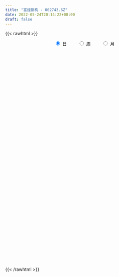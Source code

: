 ```yaml
---
title: "富煌钢构 - 002743.SZ"
date: 2022-05-24T20:14:22+08:00
draft: false
---
```

{{< rawhtml >}}
    <div style="text-align: center">
        <label style="padding: 1rem;"><input style="margin-right: .5rem" type="radio" name="period" value="D" checked onclick="period_change(this)">日</label>
        <label style="padding: 1rem;"><input style="margin-right: .5rem" type="radio" name="period" value="W" onclick="period_change(this)">周</label>
        <label style="padding: 1rem;"><input style="margin-right: .5rem" type="radio" name="period" value="M" onclick="period_change(this)">月</label>
    </div>
    <div id="chart" style="height: 700px;"></div> 
    <script type="text/javascript">
        const D_v = [24755.0,21000.35,34938.0,17813.62,17365.0,13298.37,17803.0,28144.0,30661.0,37314.0,37221.0,25695.11,24346.0,34168.11,267034.32,103789.97,40967.08,63784.0,48123.89,30892.03,32600.0,28500.64,35673.0,37411.11,29607.0,83323.76,41165.57,33364.48,34820.74,59141.43,38360.57,27402.0,27127.64,24876.0,31546.57,23634.9,20798.0,27653.93,20577.9,25280.0,24164.98,53271.87,48122.0,41009.74,30330.0,38414.0,25652.86,57559.86,196656.8,297003.8,439052.05,243885.86,236546.46,205306.62,130575.0,85700.98,152684.77,134822.01,103900.09,150701.86,120788.0,84196.23,76871.74,54611.67,48539.34,39568.05,46662.01,54767.0,41797.02,37780.0,37673.79,76362.0,121497.56,83916.0,149532.56,265546.14,236016.75,191278.69,300495.1,287180.58,456438.95,344271.3,164250.98,257474.0,351760.14,362835.17,285308.42,263168.33,185679.75,118307.89,108025.0,87077.0,85120.0,102120.08,142386.87,95068.99,58998.54,56816.0,92616.0,52225.7,84947.0,62808.0,75513.0,62121.81,252622.38,159974.72,146170.0,83037.92,132888.38,78109.0,97051.0,296932.49,191484.26,137813.24,153112.54,129511.35,57197.0,205807.2,93990.95,81529.2,77200.89,84789.04,70816.0,132982.35,145852.27,91019.0,90390.0,93026.0,69952.0,121216.17,114713.86,117334.99,103710.0,169349.0,155635.21,127414.0,122663.0,142544.0,126784.62,226270.72,169401.7,129420.0,141521.99,109068.0,249350.0,150883.0,145580.0,255924.0,185386.0,129377.52,244688.56,188950.5,154147.0,115216.5,95811.85,103488.85,123578.12,130536.07,137028.62,209516.0,191180.0,183630.0,180724.6,138668.0,102193.85,77888.0,77876.09,100464.36,82207.0,89591.11,97720.07,111086.0,77972.8,61769.0,106634.53,93633.0,108555.67,88915.0,144577.25,210489.19,173796.0,110067.69,113869.5,85648.88,77349.59,180334.04,131474.0,119467.56,105896.31,97024.81,93044.92,148983.04,137684.79,86203.79,182118.42,82411.0,132835.5,86337.0,60273.48,114008.0,110888.5,76971.15,130490.15,96577.79,133693.09,115475.0,112409.0,115294.0,118633.0,72883.0,75876.31,108210.0,175896.04,112207.8,100199.0,96993.0,70474.15,142845.15,120951.21,124685.75,217851.0,179247.66,156255.0,138661.0,101275.0,156209.0,72698.52,54556.52,61047.0,81460.0,182044.0,143516.97,89653.0,116087.0,130396.0,125080.0,87882.99,62749.91,93698.0,109028.89,139563.25,128796.0,79226.78,95170.64,67552.78,69709.7,63699.1,58639.64,47206.54,95508.0]
const D_histogram = [0.0,0.0056925356,-0.0005341848,-0.0037889317,-0.0087924174,-0.0101870841,-0.0117506631,-0.0189975195,-0.0243289937,-0.0129619311,-0.0049625788,-0.0064318142,-0.0074261491,0.0033185325,0.0379214098,0.0337514465,0.025006729,0.0106434686,0.0048596094,-0.0022044675,-0.0065366508,-0.0076509477,-0.0167812024,-0.0285298305,-0.0380733405,-0.0538673768,-0.0549253779,-0.0509954152,-0.0402381105,-0.0225147906,-0.0152025646,-0.0084465309,-0.0093237626,-0.0098637814,-0.0082462669,-0.0078696297,-0.0013228142,0.0074875798,0.0109198712,0.010776457,0.0134291752,0.0208237616,0.0275963867,0.0246523028,0.0182688266,0.0138516599,0.0089523922,0.0129218495,0.037528754,0.0845443432,0.1231644576,0.131242845,0.0958431228,0.0444020793,0.0250690211,0.0172443101,0.0399780481,0.04484448,0.049641894,0.0597750064,0.0598214646,0.0514924929,0.0356805139,0.0191167812,0.0048211209,-0.0111436015,-0.0260158108,-0.0482988059,-0.0522505381,-0.0603407599,-0.0628051556,-0.0531747628,-0.0325181761,-0.0168083245,0.0026739022,0.0368949052,0.0472052197,0.05783512,0.0788252785,0.1082199316,0.151305614,0.1703747876,0.1698120394,0.1514814339,0.1826185476,0.1782567452,0.1042422085,0.0227600711,-0.0036616928,-0.0356607444,-0.0751404005,-0.1132388457,-0.1360909409,-0.1676622717,-0.2026614929,-0.212623737,-0.219926325,-0.2087234059,-0.1834804396,-0.1682114785,-0.1698218931,-0.1655860783,-0.1434907185,-0.1378359914,-0.1405536787,-0.1378453909,-0.1245440594,-0.1094838664,-0.0976902574,-0.0781288383,-0.0685859628,-0.038224853,-0.0282285664,-0.0084818809,0.0182748738,0.0288358195,0.0388370271,0.0695726103,0.0847308994,0.0891379009,0.0914774312,0.0966572094,0.0967435997,0.1029851758,0.1106082554,0.1024911057,0.1070363839,0.0941471092,0.0841930007,0.0655595126,0.0474187454,0.0259624618,0.00668456,-0.0172525732,-0.0364341099,-0.0349537697,-0.023073607,-0.0135415217,-0.0033972831,-0.0055187494,0.0001119065,0.0000951928,0.0022830663,-0.0006489296,0.0099578112,0.0131554119,0.019807796,0.0371661694,0.0474766529,0.0469773643,0.0657870649,0.0681216926,0.0547470026,0.0308260072,0.0136038674,0.0091103672,0.0102570175,0.0193225543,0.0270886355,0.050802161,0.0563489263,0.0743406293,0.0734929205,0.0690102627,0.0604124593,0.0444429682,0.0265034286,0.0018273479,-0.0111036075,-0.0268187793,-0.0261633341,-0.0388343669,-0.0495327805,-0.0589592476,-0.0752562484,-0.0622867182,-0.0621438922,-0.0482084388,-0.0179523802,0.0280079051,0.0468766072,0.0553269796,0.0420001983,0.0251994535,0.0166172333,0.0327435445,0.0206788526,0.0234387379,0.0142324525,-0.0020238268,-0.0192894055,-0.051554778,-0.0601421677,-0.0635122412,-0.0371255379,-0.0246571365,-0.0138517532,-0.0205779983,-0.0321496365,-0.051821983,-0.0639351474,-0.0615951767,-0.0482640083,-0.063094147,-0.0812523133,-0.0888721718,-0.096304763,-0.0774837863,-0.0608865532,-0.0476907545,-0.0404008408,-0.0256155096,-0.0106779442,-0.0046999725,-0.0167657195,-0.0107522522,-0.004546816,-0.0106613495,0.0000977442,0.0023615458,0.0215127905,0.0304123098,0.0406466991,0.0236470181,0.0127509867,-0.0167516285,-0.0371864345,-0.043123612,-0.051689789,-0.0715477334,-0.0979172575,-0.1325061961,-0.1497100343,-0.1388197393,-0.1361021405,-0.1096213373,-0.0821480689,-0.0629638244,-0.0294154894,0.0076153039,0.0257249634,0.0501125513,0.0630024826,0.0768010717,0.0819745035,0.0806456409,0.0815088858,0.0816005436,0.0803796197,0.0558806142]
const D_fast = [0.0,0.0071156695,0.000755403,-0.0034465769,-0.010648167,-0.0145896047,-0.0190908495,-0.0310870858,-0.0425008084,-0.0343742286,-0.027615521,-0.03069271,-0.0335435821,-0.0219692673,0.0221139624,0.0263818607,0.0238888254,0.0121864322,0.0076174754,0.0000022815,-0.0059640644,-0.0089910983,-0.0223166536,-0.0411977393,-0.0602595844,-0.0895204649,-0.1043098105,-0.1131287016,-0.1124309245,-0.1003363023,-0.0968247174,-0.0921803164,-0.0953884887,-0.0983944529,-0.0988385052,-0.1004292754,-0.0942131634,-0.0835308744,-0.0773686153,-0.0748179152,-0.0688079032,-0.0562073765,-0.0425356546,-0.0393166628,-0.0411329323,-0.0420871842,-0.0447483537,-0.0375484341,-0.0035593411,0.0645923339,0.1340035627,0.1748926614,0.1634537198,0.1231131961,0.1100473933,0.1065337598,0.1392620098,0.1553395617,0.1725474492,0.1976243133,0.2126261376,0.2171702891,0.2102784386,0.1984939012,0.1854035211,0.1666528984,0.1452767364,0.1109190398,0.0939046731,0.0707292613,0.0525635768,0.0489002788,0.0614273215,0.0729350919,0.0930857943,0.1365305235,0.158642143,0.1837308233,0.2244273013,0.2808769374,0.3617890233,0.4234518938,0.4653421554,0.4848819084,0.561673659,0.6018760429,0.5539220583,0.4781299387,0.4507927517,0.4098785139,0.3516137577,0.285205601,0.2283307706,0.1548438719,0.0691792774,0.0060610992,-0.0562230701,-0.0972010025,-0.1178281461,-0.1446120547,-0.1886779425,-0.2258386473,-0.2396159671,-0.2684202379,-0.3062763449,-0.3380294047,-0.3558640881,-0.3681748618,-0.3808038171,-0.3807746075,-0.3883782228,-0.3675733262,-0.3646341812,-0.3470079659,-0.3156824928,-0.2979125922,-0.2782021278,-0.2300733921,-0.1937323782,-0.1670409014,-0.1418320133,-0.1124879328,-0.0882156425,-0.0562277725,-0.020952629,-0.0034470023,0.0278573719,0.0385048746,0.0495990162,0.0473554062,0.0410693254,0.0261036572,0.0084968955,-0.0197533811,-0.0480434453,-0.0553015474,-0.0491897865,-0.0430430817,-0.0337481638,-0.0372493175,-0.031590685,-0.0315836004,-0.0288249604,-0.0319191887,-0.0188229951,-0.0123365415,-0.0007322084,0.0259177074,0.0480973541,0.0593424067,0.0945988734,0.1139639243,0.1142759849,0.0980614913,0.0842403183,0.08202441,0.0857353147,0.09963149,0.1141697301,0.1505837959,0.1702177928,0.2067946531,0.2243201744,0.2370900822,0.2435953937,0.2387366447,0.2274229622,0.2032037185,0.1874968612,0.1650769946,0.1591916062,0.1368119817,0.1137303729,0.089564094,0.0544530311,0.0518508818,0.0364577347,0.0383410784,0.064109042,0.1170713035,0.1476591574,0.1699412747,0.167114543,0.1566136616,0.1521857498,0.1764979471,0.1696029683,0.1782225381,0.1725743658,0.1558121298,0.1337241998,0.0885701327,0.0649472011,0.0456990673,0.0628043861,0.0691085034,0.0764509484,0.0645802037,0.0449711564,0.0123433141,-0.0157536372,-0.0288124606,-0.0275472943,-0.0581509697,-0.0966222144,-0.1264601158,-0.1579688977,-0.1585188676,-0.1571432729,-0.1558701628,-0.1586804593,-0.1502990054,-0.1380309261,-0.1332279475,-0.1494851244,-0.1461597202,-0.1410909879,-0.1498708588,-0.139087329,-0.136233141,-0.1117036986,-0.0952011019,-0.0748050378,-0.0858929644,-0.0936012491,-0.1272917713,-0.1570231859,-0.1737412665,-0.1952298907,-0.2329747684,-0.2838236069,-0.3515390945,-0.4061704413,-0.4299850812,-0.4612930175,-0.4622175486,-0.4552812974,-0.451838009,-0.4256435464,-0.386708927,-0.3621680267,-0.325252301,-0.296611749,-0.263612892,-0.2379458343,-0.2191132868,-0.1978728203,-0.1773810267,-0.1585070456,-0.1690358976]
const D_slow = [0.0,0.0014231339,0.0012895877,0.0003423548,-0.0018557496,-0.0044025206,-0.0073401864,-0.0120895663,-0.0181718147,-0.0214122975,-0.0226529422,-0.0242608957,-0.026117433,-0.0252877999,-0.0158074474,-0.0073695858,-0.0011179035,0.0015429636,0.002757866,0.0022067491,0.0005725864,-0.0013401506,-0.0055354512,-0.0126679088,-0.0221862439,-0.0356530881,-0.0493844326,-0.0621332864,-0.072192814,-0.0778215117,-0.0816221528,-0.0837337855,-0.0860647262,-0.0885306715,-0.0905922382,-0.0925596457,-0.0928903492,-0.0910184543,-0.0882884865,-0.0855943722,-0.0822370784,-0.077031138,-0.0701320413,-0.0639689656,-0.059401759,-0.055938844,-0.0537007459,-0.0504702836,-0.0410880951,-0.0199520093,0.0108391051,0.0436498164,0.0676105971,0.0787111169,0.0849783722,0.0892894497,0.0992839617,0.1104950817,0.1229055552,0.1378493068,0.152804673,0.1656777962,0.1745979247,0.17937712,0.1805824002,0.1777964998,0.1712925472,0.1592178457,0.1461552112,0.1310700212,0.1153687323,0.1020750416,0.0939454976,0.0897434165,0.090411892,0.0996356183,0.1114369232,0.1258957033,0.1456020229,0.1726570058,0.2104834093,0.2530771062,0.295530116,0.3334004745,0.3790551114,0.4236192977,0.4496798498,0.4553698676,0.4544544444,0.4455392583,0.4267541582,0.3984444468,0.3644217115,0.3225061436,0.2718407704,0.2186848361,0.1637032549,0.1115224034,0.0656522935,0.0235994239,-0.0188560494,-0.060252569,-0.0961252486,-0.1305842465,-0.1657226662,-0.2001840139,-0.2313200287,-0.2586909953,-0.2831135597,-0.3026457693,-0.31979226,-0.3293484732,-0.3364056148,-0.338526085,-0.3339573666,-0.3267484117,-0.3170391549,-0.2996460023,-0.2784632775,-0.2561788023,-0.2333094445,-0.2091451422,-0.1849592422,-0.1592129483,-0.1315608844,-0.105938108,-0.079179012,-0.0556422347,-0.0345939845,-0.0182041064,-0.00634942,0.0001411954,0.0018123354,-0.0025008079,-0.0116093353,-0.0203477778,-0.0261161795,-0.0295015599,-0.0303508807,-0.0317305681,-0.0317025915,-0.0316787932,-0.0311080267,-0.0312702591,-0.0287808063,-0.0254919533,-0.0205400043,-0.011248462,0.0006207012,0.0123650423,0.0288118085,0.0458422317,0.0595289823,0.0672354841,0.070636451,0.0729140428,0.0754782972,0.0803089357,0.0870810946,0.0997816349,0.1138688664,0.1324540238,0.1508272539,0.1680798196,0.1831829344,0.1942936765,0.2009195336,0.2013763706,0.1986004687,0.1918957739,0.1853549403,0.1756463486,0.1632631535,0.1485233416,0.1297092795,0.1141375999,0.0986016269,0.0865495172,0.0820614222,0.0890633984,0.1007825502,0.1146142951,0.1251143447,0.1314142081,0.1355685164,0.1437544025,0.1489241157,0.1547838002,0.1583419133,0.1578359566,0.1530136052,0.1401249107,0.1250893688,0.1092113085,0.099929924,0.0937656399,0.0903027016,0.085158202,0.0771207929,0.0641652971,0.0481815103,0.0327827161,0.020716714,0.0049431773,-0.0153699011,-0.037587944,-0.0616641348,-0.0810350813,-0.0962567196,-0.1081794083,-0.1182796185,-0.1246834959,-0.1273529819,-0.128527975,-0.1327194049,-0.135407468,-0.136544172,-0.1392095093,-0.1391850733,-0.1385946868,-0.1332164892,-0.1256134117,-0.1154517369,-0.1095399824,-0.1063522358,-0.1105401429,-0.1198367515,-0.1306176545,-0.1435401017,-0.1614270351,-0.1859063494,-0.2190328984,-0.256460407,-0.2911653418,-0.325190877,-0.3525962113,-0.3731332285,-0.3888741846,-0.396228057,-0.394324231,-0.3878929901,-0.3753648523,-0.3596142316,-0.3404139637,-0.3199203378,-0.2997589276,-0.2793817062,-0.2589815703,-0.2388866653,-0.2249165118]
const D_data = [['2021-05-13', 6.4274, 6.4076, 6.3977, 6.4671],['2021-05-14', 6.4671, 6.4968, 6.4076, 6.5067],['2021-05-17', 6.4968, 6.3482, 6.3482, 6.4968],['2021-05-18', 6.3482, 6.3581, 6.2888, 6.3878],['2021-05-19', 6.3086, 6.3086, 6.2888, 6.3482],['2021-05-20', 6.3482, 6.3284, 6.2888, 6.3581],['2021-05-21', 6.3284, 6.3086, 6.2987, 6.3383],['2021-05-24', 6.3185, 6.1997, 6.1898, 6.3185],['2021-05-25', 6.1997, 6.17, 6.1402, 6.2195],['2021-05-26', 6.17, 6.3779, 6.17, 6.3779],['2021-05-27', 6.3581, 6.3779, 6.3284, 6.477],['2021-05-28', 6.3581, 6.269, 6.2492, 6.368],['2021-05-31', 6.2789, 6.2591, 6.1997, 6.2789],['2021-06-01', 6.3284, 6.4274, 6.2591, 6.4274],['2021-06-02', 6.4274, 6.8632, 6.4076, 7.0712],['2021-06-03', 6.6552, 6.4869, 6.4869, 6.7345],['2021-06-04', 6.477, 6.4175, 6.4175, 6.5463],['2021-06-07', 6.4175, 6.2987, 6.2789, 6.4968],['2021-06-08', 6.3086, 6.3581, 6.2096, 6.368],['2021-06-09', 6.368, 6.3086, 6.2888, 6.368],['2021-06-10', 6.3482, 6.3086, 6.269, 6.3977],['2021-06-11', 6.3086, 6.3284, 6.269, 6.3482],['2021-06-15', 6.3185, 6.1898, 6.17, 6.3284],['2021-06-16', 6.1898, 6.0808, 6.061, 6.1997],['2021-06-17', 6.0907, 6.0214, 5.9917, 6.1303],['2021-06-18', 6.0313, 5.8332, 5.6847, 6.0313],['2021-06-21', 5.8332, 5.9224, 5.7738, 5.9521],['2021-06-22', 5.9224, 5.9422, 5.8728, 6.0016],['2021-06-23', 5.9323, 6.0214, 5.8927, 6.0313],['2021-06-24', 6.0412, 6.1501, 6.0115, 6.2591],['2021-06-25', 6.1402, 6.061, 6.0313, 6.1997],['2021-06-28', 6.0214, 6.0709, 6.0115, 6.1898],['2021-06-29', 6.0709, 5.9719, 5.9521, 6.0709],['2021-06-30', 6.0016, 5.9521, 5.9224, 6.0115],['2021-07-01', 5.9719, 5.962, 5.9521, 6.061],['2021-07-02', 5.9719, 5.9323, 5.8927, 6.0016],['2021-07-05', 5.9422, 6.0115, 5.9224, 6.0115],['2021-07-06', 5.9917, 6.0709, 5.9719, 6.1006],['2021-07-07', 6.061, 6.0313, 6.0115, 6.1105],['2021-07-08', 6.0412, 5.9917, 5.9521, 6.0412],['2021-07-09', 5.9917, 6.0313, 5.9323, 6.0412],['2021-07-12', 6.0313, 6.1204, 6.0016, 6.17],['2021-07-13', 6.1303, 6.16, 6.0808, 6.1799],['2021-07-14', 6.16, 6.06, 6.05, 6.19],['2021-07-15', 6.05, 6.0, 5.93, 6.06],['2021-07-16', 6.0, 6.0, 5.98, 6.13],['2021-07-19', 6.0, 5.97, 5.92, 6.0],['2021-07-20', 5.99, 6.08, 5.83, 6.1],['2021-07-21', 6.2, 6.43, 6.13, 6.66],['2021-07-22', 6.51, 6.95, 6.4, 7.03],['2021-07-23', 7.13, 7.16, 6.97, 7.64],['2021-07-26', 7.2, 7.01, 6.87, 7.39],['2021-07-27', 6.9, 6.49, 6.44, 7.25],['2021-07-28', 6.49, 6.12, 6.07, 6.53],['2021-07-29', 6.24, 6.37, 6.2, 6.58],['2021-07-30', 6.3, 6.47, 6.29, 6.6],['2021-08-02', 6.46, 6.93, 6.37, 7.05],['2021-08-03', 7.14, 6.83, 6.79, 7.14],['2021-08-04', 6.85, 6.91, 6.72, 6.99],['2021-08-05', 6.83, 7.08, 6.83, 7.24],['2021-08-06', 7.05, 7.05, 6.97, 7.26],['2021-08-09', 7.04, 6.99, 6.9, 7.12],['2021-08-10', 6.97, 6.89, 6.84, 7.12],['2021-08-11', 6.87, 6.84, 6.8, 6.94],['2021-08-12', 6.8, 6.82, 6.74, 6.87],['2021-08-13', 6.81, 6.74, 6.7, 6.82],['2021-08-16', 6.76, 6.68, 6.6, 6.78],['2021-08-17', 6.7, 6.48, 6.44, 6.7],['2021-08-18', 6.46, 6.62, 6.43, 6.65],['2021-08-19', 6.65, 6.51, 6.45, 6.66],['2021-08-20', 6.51, 6.52, 6.42, 6.58],['2021-08-23', 6.52, 6.66, 6.5, 6.74],['2021-08-24', 6.66, 6.86, 6.59, 7.06],['2021-08-25', 6.85, 6.89, 6.76, 6.93],['2021-08-26', 6.86, 7.04, 6.84, 7.26],['2021-08-27', 6.94, 7.4, 6.91, 7.6],['2021-08-30', 7.53, 7.27, 7.19, 7.57],['2021-08-31', 7.25, 7.39, 7.2, 7.85],['2021-09-01', 7.42, 7.68, 7.41, 7.98],['2021-09-02', 7.61, 8.02, 7.45, 8.18],['2021-09-03', 7.99, 8.52, 7.86, 8.82],['2021-09-06', 8.62, 8.55, 8.05, 8.96],['2021-09-07', 8.36, 8.53, 8.35, 8.64],['2021-09-08', 8.41, 8.43, 8.38, 8.96],['2021-09-09', 8.49, 9.27, 8.3, 9.27],['2021-09-10', 9.38, 9.1, 8.86, 9.38],['2021-09-13', 9.01, 8.19, 8.19, 9.08],['2021-09-14', 8.1, 7.79, 7.74, 8.31],['2021-09-15', 7.87, 8.26, 7.72, 8.3],['2021-09-16', 8.2, 8.08, 8.01, 8.33],['2021-09-17', 8.04, 7.81, 7.6, 8.08],['2021-09-22', 7.75, 7.6, 7.51, 7.75],['2021-09-23', 7.69, 7.58, 7.48, 7.77],['2021-09-24', 7.57, 7.25, 7.22, 7.58],['2021-09-27', 7.28, 6.92, 6.76, 7.47],['2021-09-28', 6.98, 6.98, 6.72, 7.12],['2021-09-29', 6.98, 6.82, 6.74, 6.98],['2021-09-30', 6.82, 6.91, 6.77, 6.97],['2021-10-08', 6.95, 7.04, 6.95, 7.36],['2021-10-11', 7.04, 6.89, 6.81, 7.07],['2021-10-12', 6.91, 6.58, 6.44, 6.91],['2021-10-13', 6.58, 6.52, 6.41, 6.62],['2021-10-14', 6.52, 6.68, 6.41, 6.74],['2021-10-15', 6.68, 6.42, 6.41, 6.68],['2021-10-18', 6.42, 6.19, 6.11, 6.43],['2021-10-19', 6.2, 6.12, 6.07, 6.27],['2021-10-20', 6.11, 6.16, 6.04, 6.31],['2021-10-21', 6.2, 6.13, 6.1, 6.25],['2021-10-22', 6.13, 6.04, 6.04, 6.25],['2021-10-25', 6.01, 6.11, 5.93, 6.12],['2021-10-26', 6.1, 5.96, 5.94, 6.13],['2021-10-27', 6.21, 6.24, 6.15, 6.49],['2021-10-28', 6.26, 6.02, 5.95, 6.38],['2021-10-29', 6.04, 6.16, 5.93, 6.22],['2021-11-01', 6.19, 6.33, 6.16, 6.46],['2021-11-02', 6.33, 6.2, 6.13, 6.39],['2021-11-03', 6.2, 6.23, 6.13, 6.24],['2021-11-04', 6.22, 6.6, 6.2, 6.71],['2021-11-05', 6.61, 6.55, 6.43, 6.66],['2021-11-08', 6.47, 6.5, 6.36, 6.52],['2021-11-09', 6.45, 6.53, 6.4, 6.54],['2021-11-10', 6.53, 6.63, 6.46, 6.65],['2021-11-11', 6.67, 6.63, 6.58, 6.69],['2021-11-12', 6.64, 6.78, 6.62, 6.84],['2021-11-15', 6.97, 6.9, 6.7, 7.06],['2021-11-16', 6.97, 6.77, 6.74, 6.97],['2021-11-17', 6.77, 6.99, 6.75, 7.03],['2021-11-18', 6.99, 6.82, 6.8, 7.01],['2021-11-19', 6.82, 6.86, 6.75, 6.9],['2021-11-22', 6.84, 6.73, 6.65, 6.86],['2021-11-23', 6.72, 6.68, 6.64, 6.77],['2021-11-24', 6.65, 6.56, 6.5, 6.67],['2021-11-25', 6.56, 6.49, 6.46, 6.59],['2021-11-26', 6.54, 6.31, 6.27, 6.54],['2021-11-29', 6.21, 6.23, 6.15, 6.32],['2021-11-30', 6.25, 6.41, 6.23, 6.42],['2021-12-01', 6.42, 6.55, 6.38, 6.59],['2021-12-02', 6.54, 6.56, 6.48, 6.66],['2021-12-03', 6.62, 6.61, 6.48, 6.64],['2021-12-06', 6.63, 6.47, 6.45, 6.79],['2021-12-07', 6.5, 6.57, 6.45, 6.7],['2021-12-08', 6.55, 6.51, 6.41, 6.58],['2021-12-09', 6.54, 6.54, 6.44, 6.55],['2021-12-10', 6.52, 6.47, 6.43, 6.55],['2021-12-13', 6.5, 6.66, 6.47, 6.77],['2021-12-14', 6.65, 6.61, 6.48, 6.65],['2021-12-15', 6.57, 6.69, 6.53, 6.75],['2021-12-16', 6.73, 6.91, 6.68, 7.02],['2021-12-17', 6.9, 6.93, 6.84, 7.05],['2021-12-20', 6.93, 6.86, 6.83, 6.97],['2021-12-21', 6.86, 7.2, 6.86, 7.28],['2021-12-22', 7.19, 7.11, 6.9, 7.25],['2021-12-23', 7.08, 6.94, 6.89, 7.11],['2021-12-24', 6.91, 6.75, 6.72, 6.97],['2021-12-27', 6.74, 6.75, 6.69, 6.8],['2021-12-28', 6.74, 6.87, 6.72, 6.89],['2021-12-29', 6.85, 6.95, 6.76, 7.01],['2021-12-30', 6.96, 7.1, 6.92, 7.13],['2021-12-31', 7.1, 7.16, 7.06, 7.3],['2022-01-04', 7.28, 7.49, 7.15, 7.53],['2022-01-05', 7.5, 7.4, 7.26, 7.56],['2022-01-06', 7.34, 7.69, 7.3, 7.73],['2022-01-07', 7.69, 7.58, 7.52, 7.88],['2022-01-10', 7.59, 7.6, 7.37, 7.7],['2022-01-11', 7.6, 7.59, 7.49, 7.73],['2022-01-12', 7.55, 7.5, 7.46, 7.62],['2022-01-13', 7.56, 7.44, 7.39, 7.57],['2022-01-14', 7.44, 7.28, 7.25, 7.48],['2022-01-17', 7.3, 7.35, 7.23, 7.36],['2022-01-18', 7.37, 7.25, 7.25, 7.43],['2022-01-19', 7.25, 7.42, 7.22, 7.46],['2022-01-20', 7.37, 7.22, 7.13, 7.48],['2022-01-21', 7.24, 7.17, 7.04, 7.25],['2022-01-24', 7.15, 7.11, 7.04, 7.18],['2022-01-25', 7.1, 6.92, 6.92, 7.14],['2022-01-26', 6.92, 7.24, 6.92, 7.24],['2022-01-27', 7.24, 7.08, 7.06, 7.38],['2022-01-28', 7.11, 7.26, 7.0, 7.34],['2022-02-07', 7.41, 7.57, 7.18, 7.62],['2022-02-08', 7.6, 7.99, 7.51, 8.0],['2022-02-09', 7.9, 7.87, 7.7, 8.13],['2022-02-10', 7.86, 7.87, 7.74, 7.95],['2022-02-11', 7.82, 7.64, 7.6, 7.87],['2022-02-14', 7.58, 7.56, 7.52, 7.65],['2022-02-15', 7.61, 7.63, 7.49, 7.7],['2022-02-16', 7.63, 8.0, 7.63, 8.01],['2022-02-17', 7.95, 7.7, 7.68, 7.99],['2022-02-18', 7.63, 7.9, 7.52, 7.93],['2022-02-21', 7.87, 7.77, 7.66, 7.89],['2022-02-22', 7.67, 7.64, 7.57, 7.8],['2022-02-23', 7.66, 7.55, 7.51, 7.68],['2022-02-24', 7.5, 7.22, 7.15, 7.65],['2022-02-25', 7.32, 7.38, 7.28, 7.59],['2022-02-28', 7.57, 7.38, 7.2, 7.57],['2022-03-01', 7.36, 7.79, 7.31, 7.84],['2022-03-02', 7.75, 7.71, 7.64, 7.75],['2022-03-03', 7.75, 7.75, 7.69, 7.99],['2022-03-04', 7.62, 7.54, 7.51, 7.73],['2022-03-07', 7.5, 7.42, 7.4, 7.56],['2022-03-08', 7.42, 7.21, 7.07, 7.49],['2022-03-09', 7.2, 7.18, 6.82, 7.26],['2022-03-10', 7.25, 7.29, 7.23, 7.43],['2022-03-11', 7.19, 7.43, 6.99, 7.52],['2022-03-14', 7.38, 7.03, 7.03, 7.41],['2022-03-15', 6.97, 6.84, 6.75, 7.05],['2022-03-16', 6.93, 6.83, 6.55, 6.97],['2022-03-17', 6.87, 6.71, 6.7, 6.94],['2022-03-18', 6.72, 6.99, 6.64, 6.99],['2022-03-21', 6.99, 6.99, 6.89, 7.17],['2022-03-22', 7.02, 6.97, 6.86, 7.05],['2022-03-23', 6.96, 6.9, 6.83, 7.0],['2022-03-24', 6.85, 7.01, 6.83, 7.09],['2022-03-25', 7.0, 7.06, 6.92, 7.37],['2022-03-28', 6.98, 6.98, 6.72, 7.17],['2022-03-29', 7.05, 6.71, 6.68, 7.05],['2022-03-30', 6.83, 6.89, 6.72, 6.93],['2022-03-31', 6.87, 6.9, 6.82, 6.98],['2022-04-01', 6.85, 6.72, 6.61, 6.88],['2022-04-06', 6.69, 6.92, 6.67, 6.96],['2022-04-07', 6.92, 6.83, 6.81, 7.05],['2022-04-08', 6.85, 7.09, 6.81, 7.15],['2022-04-11', 7.18, 7.04, 6.96, 7.3],['2022-04-12', 7.02, 7.12, 6.75, 7.17],['2022-04-13', 7.08, 6.77, 6.77, 7.14],['2022-04-14', 6.8, 6.77, 6.68, 6.93],['2022-04-15', 6.76, 6.41, 6.3, 6.76],['2022-04-18', 6.31, 6.35, 6.17, 6.41],['2022-04-19', 6.35, 6.41, 6.3, 6.47],['2022-04-20', 6.41, 6.28, 6.2, 6.45],['2022-04-21', 6.26, 5.99, 5.96, 6.3],['2022-04-22', 5.93, 5.69, 5.57, 5.95],['2022-04-25', 5.57, 5.3, 5.3, 5.66],['2022-04-26', 5.37, 5.23, 5.21, 5.45],['2022-04-27', 5.29, 5.41, 5.17, 5.41],['2022-04-28', 5.39, 5.19, 5.11, 5.45],['2022-04-29', 5.23, 5.42, 5.21, 5.44],['2022-05-05', 5.38, 5.45, 5.35, 5.53],['2022-05-06', 5.3, 5.36, 5.26, 5.4],['2022-05-09', 5.5, 5.59, 5.41, 5.64],['2022-05-10', 5.58, 5.76, 5.51, 5.78],['2022-05-11', 5.71, 5.63, 5.6, 5.86],['2022-05-12', 5.64, 5.8, 5.6, 5.88],['2022-05-13', 5.79, 5.75, 5.7, 5.86],['2022-05-16', 5.78, 5.84, 5.73, 5.87],['2022-05-17', 5.84, 5.8, 5.68, 5.84],['2022-05-18', 5.79, 5.75, 5.74, 5.86],['2022-05-19', 5.7, 5.8, 5.61, 5.81],['2022-05-20', 5.84, 5.82, 5.78, 5.87],['2022-05-23', 5.78, 5.83, 5.77, 5.84],['2022-05-24', 5.8, 5.49, 5.47, 5.84]]
const W_v = [95311.52,93648.43,80631.55,75980.4,429769.11,2047044.46,1864249.1699999999,1962546.1799999999,1886460.7000000002,908154.63,767717.4,624912.76,539226.79,896194.24,760628.5800000001,561458.4299999999,436512.17,509409.85,422124.91,305116.64,274855.03,308759.74,263301.98,259943.29,435902.1800000001,251159.32,556636.22,526005.9400000001,305371.77,222444.4,116699.55,133647.55,241040.35,402580.83,271847.9,228603.78,471613.75,284038.14,198841.39,219613.54,198426.6,56625.03,163755.42,107934.88,210733.81,332304.75,113614.23,98752.48,139592.02,90088.0,122265.18,149390.43,74220.76,227844.46,110222.87,253985.52,145525.79,154421.48,168623.34,86650.15,81250.89,130320.73,87490.75,128230.47,103541.61,141625.66,139912.38,138204.37,238209.33,487131.65,191580.42,383420.72,285356.83,221575.87,173027.02,146549.09,213294.37,232904.04,123086.63,118189.65,151351.3,253061.56,414920.03,553509.5600000001,427106.99,552172.6899999999,500767.06,483671.29,315201.41,241101.55,213000.26,77304.66,168710.96,151426.57,89587.09,224169.43,102498.61,122493.93,115707.43,97706.84,110805.26,85876.0,78866.0,69024.22,75512.29,69563.06,98548.26,96399.42,128220.87,202261.49,105747.22,149258.0,265666.17,42309.92,96435.4,177730.54,253822.76,129150.89,130002.71,126806.34,105909.44,114455.03,74869.3,88337.66,133446.73,179672.26,167628.52,287159.52,318594.0599999999,133414.1,313793.13,325037.14,208779.5,616477.5800000001,1585468.2000000002,808249.03,671753.22,550662.5600000001,348477.9,301586.96,518334.41,303345.73,204698.79,120368.44,155474.32,137667.06,157412.53,186563.15,165115.74,106025.0,87034.69,228839.99,352997.46,316132.64,355514.41,249372.27,610918.72,566254.6799999999,645450.48,422121.4,321055.34,495549.78,180724.27,195612.91,77319.0,61350.89,250958.54,319684.0,221606.0,338645.12,331115.97,379409.26,288711.03,207792.75,185542.09,192034.01,214267.97,136375.0,224705.06,411428.98,356626.09,187185.21,183009.42,92581.81,97184.55,247631.4,183834.0,318522.05,248320.26,242841.85,235457.35,151675.83,140247.88,125421.47,165391.35,41257.11,97736.72,101217.99,159035.11,470305.48,203900.56,186014.87,206852.79,134587.11,118474.81,211147.61,1015925.3700000001,902014.9199999999,662896.73,303787.03,218679.82,696854.26,1471410.0700000001,1480591.5899999999,960489.39,274317.08,353270.4,92616.0,337615.51,774693.4,801389.99,639619.04,447317.48,490239.27,626324.02,675040.83,775682.41,987123.0,832380.0800000001,590443.51,765050.6,497090.2999999999,458576.98,459507.2,752799.6299999999,594274.0700000001,582633.87,569905.71,492631.28,573448.88,551498.35,522719.1,463487.96,731647.66,451806.04,604732.97,150632.9,550312.92,354771.86,142714.54]
const W_histogram = [0.0,-0.0408688319,-0.0531064998,-0.0639690272,0.0765001169,0.3154192194,0.3794140596,0.4972439596,0.5288874432,0.4658985575,0.3297476073,0.1881597488,0.0780012038,-0.0408951042,-0.0655003002,-0.1316684009,-0.1656629723,-0.2583997462,-0.3447564862,-0.3710601874,-0.4298939603,-0.4277059645,-0.4086893228,-0.4076528879,-0.3489433864,-0.3318641568,-0.2358198741,-0.2210104837,-0.2877163089,-0.3728926391,-0.3770858139,-0.3257204782,-0.263148514,-0.1621924676,-0.1052226865,-0.1163110372,-0.0176116798,0.0104942785,0.020080998,0.0428794183,0.0305908293,0.0253475261,0.0402065638,0.0507127338,0.0745253579,0.0526615356,0.0347589296,0.0084368034,-0.039747422,-0.0631268442,-0.0980523077,-0.0786439214,-0.0639387606,-0.0173176273,-0.0116110829,0.0266927231,0.0204859119,0.0177832626,0.021111433,0.0205303524,0.0187271418,0.0305240701,0.0352239836,-0.0034479571,-0.02619,-0.0183907804,0.0112920993,0.0325665647,0.0822449203,0.1045979714,0.1127789954,0.161807313,0.1687623475,0.1529561719,0.1351890916,0.1249082905,0.1276660691,0.1169986956,0.1063013142,0.0865670924,0.0893901103,0.1066252567,0.138594766,0.1578902156,0.1809403046,0.2221579913,0.2372257625,0.2488997758,0.2236482382,0.2022125652,0.1439900447,0.0965580539,0.0369938087,-0.0171746214,-0.0520124585,-0.0615894506,-0.0802053198,-0.0815469346,-0.0630876969,-0.0591876395,-0.0451840795,-0.0474194588,-0.0457593967,-0.0479137521,-0.0578846337,-0.078373418,-0.0709465505,-0.0475075283,-0.0251977312,0.0185154518,0.0557411417,0.0805424611,0.1092510746,0.1072883642,0.1167007877,0.1105174852,0.0751924707,0.0408450335,0.0175990888,-0.0295083533,-0.0564050427,-0.0697272913,-0.0680361833,-0.0612592318,-0.0301759641,0.0020284381,0.0363825437,0.0513740086,0.0370209633,0.0281538639,-0.0013417836,-0.0284203577,-0.0305336377,-0.0055294364,0.0797180473,0.0857744029,0.1062976967,0.0856414453,0.0758193305,0.0668566502,0.049337,0.0360476592,0.0021756227,-0.0139618499,-0.0406909379,-0.0738219272,-0.083329186,-0.067940896,-0.054531213,-0.0460865635,-0.0492410583,-0.0167259697,0.0295810606,0.0570211761,0.080467798,0.134753962,0.2323967947,0.2643532499,0.3444968152,0.3430450675,0.3403079273,0.2855702478,0.2364896579,0.1323108652,0.0341441424,-0.0311587408,-0.0508878781,-0.1015735097,-0.1359074442,-0.1597782342,-0.1874858992,-0.1746392129,-0.1669817869,-0.1626041003,-0.1841491737,-0.1970165792,-0.2336539548,-0.2580839872,-0.2698412126,-0.2427168896,-0.2104194994,-0.2038985809,-0.1875009953,-0.1527028626,-0.0895193254,-0.0470521775,-0.0076717515,0.0239299244,0.0609553615,0.0594846026,0.042671824,0.0404098528,0.0352904171,0.02035458,-0.0094871048,-0.0243281339,-0.0264000412,-0.0367391569,-0.0421509641,-0.032090561,-0.0279497951,-0.0535890589,-0.0502875047,-0.051655861,-0.0412304791,-0.0321809953,0.0516310432,0.0597288815,0.1008583226,0.1035076618,0.0874072109,0.1303989784,0.2231939377,0.3073698652,0.2616913199,0.1830074986,0.1013841207,0.051960345,-0.0226721438,-0.0938246935,-0.1269434732,-0.1169671825,-0.0904469445,-0.0643140182,-0.0798523262,-0.0662677988,-0.0630705002,-0.0281169743,-0.0158708026,0.0191894694,0.0673057,0.074980699,0.0688600412,0.0670199749,0.0863137301,0.1099874985,0.0851370949,0.0743773461,0.0556131005,0.0116288615,-0.0133365503,-0.051207447,-0.0497547431,-0.0906260673,-0.1582288813,-0.2099640398,-0.2351613568,-0.2131504547,-0.1826400429,-0.1735125012]
const W_fast = [0.0,-0.0510860399,-0.0766003328,-0.1034551169,0.0561390565,0.3739129637,0.5327613188,0.7749022087,0.9387675532,0.9922533068,0.9385392584,0.8439913372,0.7533330931,0.624213009,0.5832327379,0.4841475371,0.4087372226,0.2514005122,0.0788546505,-0.0402140975,-0.2065213604,-0.3112598558,-0.3944155447,-0.4952923318,-0.5238186769,-0.5897054866,-0.5526161724,-0.5930594028,-0.7316943053,-0.9100937953,-1.0085584236,-1.0386232073,-1.0418383717,-0.9814304422,-0.9507663328,-0.9909324427,-0.8966360053,-0.8659064773,-0.8512995084,-0.8177812334,-0.8224221151,-0.8213285368,-0.7964178581,-0.7732335047,-0.7307895412,-0.7394879795,-0.7487008531,-0.7729137785,-0.8310348593,-0.8701959926,-0.9296345331,-0.929887127,-0.9311666565,-0.8888749299,-0.8860711563,-0.8410941696,-0.8421795028,-0.8404363364,-0.8318303077,-0.8272788002,-0.8244002254,-0.8049722796,-0.7914663701,-0.8310003001,-0.860289843,-0.8570883185,-0.824582414,-0.7951663074,-0.7249267218,-0.6764241779,-0.6400484049,-0.5505682591,-0.5014226377,-0.4789897703,-0.4629595777,-0.4420133062,-0.4073390103,-0.3887567099,-0.3728787628,-0.3709712115,-0.3458006661,-0.3019092055,-0.2352910047,-0.1765230011,-0.108237836,-0.0114806514,0.0628935604,0.1367925177,0.1674530396,0.1965705078,0.1743454985,0.1510530212,0.1007372282,0.0422751427,-0.0055658091,-0.0305401638,-0.0692073629,-0.0909357113,-0.0882483979,-0.0991452503,-0.0964377102,-0.1105279542,-0.1203077413,-0.1344405347,-0.1588825747,-0.1989647135,-0.2092744836,-0.1977123435,-0.1817019792,-0.1333599333,-0.0821989579,-0.0372620233,0.0187593588,0.0436187396,0.08220636,0.1036524288,0.087125532,0.0629893532,0.0441431806,-0.0103413498,-0.0513392999,-0.0820933713,-0.0974113091,-0.1059491656,-0.082409889,-0.0496983772,-0.0062486357,0.0215863314,0.0164885269,0.0146598934,-0.0151712,-0.0493548634,-0.0591015529,-0.0354797107,0.0696972849,0.0971972411,0.1442949591,0.1450490691,0.1541817869,0.1619332691,0.156747869,0.152470443,0.1191423121,0.099514377,0.0626125546,0.0110260834,-0.0193134719,-0.0209104058,-0.0211335261,-0.0242105174,-0.0396752769,-0.0113416806,0.0423606147,0.0840560243,0.1276195957,0.2155942502,0.3713362815,0.4693810493,0.6356488184,0.7199583375,0.8022981791,0.8189530616,0.8289948861,0.7578938098,0.6682631225,0.5951705542,0.5627194473,0.4866404383,0.4183296427,0.3545142941,0.2799351544,0.2491220375,0.2150340167,0.1787606783,0.1111783114,0.0490567612,-0.0459941031,-0.1349451324,-0.2141626609,-0.2477175604,-0.268025045,-0.3124787717,-0.3429564349,-0.3463340179,-0.3055303121,-0.2748262085,-0.2373637204,-0.1997795634,-0.1475152859,-0.1341148942,-0.1402597168,-0.1324192248,-0.1287160562,-0.1385632483,-0.1707767093,-0.1916997718,-0.2003716895,-0.2198955944,-0.2358451427,-0.2338073798,-0.2366540626,-0.2756905912,-0.2849609131,-0.2992432347,-0.2991254726,-0.2981212376,-0.2014014383,-0.1783713797,-0.1120273579,-0.0835011032,-0.0777497514,-0.0021582394,0.1464352044,0.3074535983,0.3271978829,0.2942659363,0.2379885886,0.2015548991,0.1212543744,0.0266456513,-0.0382089967,-0.0574745016,-0.0535659997,-0.043511578,-0.0790129675,-0.0819953899,-0.0945657164,-0.0666414341,-0.0583629629,-0.0185053236,0.046437332,0.0728575057,0.0839518583,0.0988667857,0.1397389734,0.1909096165,0.1873434865,0.1951780743,0.1903171038,0.1492400801,0.1209405308,0.0702677724,0.0592817905,-0.0042460505,-0.1114060849,-0.2156322533,-0.2996199095,-0.3308966212,-0.3460462201,-0.3802968037]
const W_slow = [0.0,-0.010217208,-0.0234938329,-0.0394860897,-0.0203610605,0.0584937443,0.1533472592,0.2776582491,0.4098801099,0.5263547493,0.6087916511,0.6558315883,0.6753318893,0.6651081132,0.6487330382,0.615815938,0.5744001949,0.5098002583,0.4236111368,0.3308460899,0.2233725999,0.1164461087,0.014273778,-0.0876394439,-0.1748752905,-0.2578413297,-0.3167962983,-0.3720489192,-0.4439779964,-0.5372011562,-0.6314726097,-0.7129027292,-0.7786898577,-0.8192379746,-0.8455436462,-0.8746214055,-0.8790243255,-0.8764007558,-0.8713805063,-0.8606606518,-0.8530129444,-0.8466760629,-0.836624422,-0.8239462385,-0.805314899,-0.7921495151,-0.7834597827,-0.7813505819,-0.7912874374,-0.8070691484,-0.8315822253,-0.8512432057,-0.8672278958,-0.8715573027,-0.8744600734,-0.8677868926,-0.8626654147,-0.858219599,-0.8529417408,-0.8478091526,-0.8431273672,-0.8354963497,-0.8266903538,-0.827552343,-0.834099843,-0.8386975381,-0.8358745133,-0.8277328721,-0.807171642,-0.7810221492,-0.7528274004,-0.7123755721,-0.6701849852,-0.6319459422,-0.5981486693,-0.5669215967,-0.5350050794,-0.5057554055,-0.479180077,-0.4575383039,-0.4351907763,-0.4085344622,-0.3738857707,-0.3344132168,-0.2891781406,-0.2336386428,-0.1743322021,-0.1121072582,-0.0561951986,-0.0056420573,0.0303554538,0.0544949673,0.0637434195,0.0594497641,0.0464466495,0.0310492868,0.0109979569,-0.0093887767,-0.025160701,-0.0399576108,-0.0512536307,-0.0631084954,-0.0745483446,-0.0865267826,-0.100997941,-0.1205912955,-0.1383279331,-0.1502048152,-0.156504248,-0.151875385,-0.1379400996,-0.1178044843,-0.0904917157,-0.0636696246,-0.0344944277,-0.0068650564,0.0119330613,0.0221443196,0.0265440918,0.0191670035,0.0050657428,-0.01236608,-0.0293751258,-0.0446899338,-0.0522339248,-0.0517268153,-0.0426311794,-0.0297876772,-0.0205324364,-0.0134939704,-0.0138294163,-0.0209345058,-0.0285679152,-0.0299502743,-0.0100207625,0.0114228383,0.0379972624,0.0594076237,0.0783624564,0.0950766189,0.1074108689,0.1164227837,0.1169666894,0.1134762269,0.1033034925,0.0848480107,0.0640157142,0.0470304902,0.0333976869,0.021876046,0.0095657815,0.005384289,0.0127795542,0.0270348482,0.0471517977,0.0808402882,0.1389394869,0.2050277994,0.2911520032,0.37691327,0.4619902518,0.5333828138,0.5925052283,0.6255829446,0.6341189802,0.626329295,0.6136073254,0.588213948,0.554237087,0.5142925284,0.4674210536,0.4237612504,0.3820158037,0.3413647786,0.2953274852,0.2460733404,0.1876598517,0.1231388548,0.0556785517,-0.0050006707,-0.0576055456,-0.1085801908,-0.1554554396,-0.1936311553,-0.2160109866,-0.227774031,-0.2296919689,-0.2237094878,-0.2084706474,-0.1935994968,-0.1829315408,-0.1728290776,-0.1640064733,-0.1589178283,-0.1612896045,-0.167371638,-0.1739716483,-0.1831564375,-0.1936941785,-0.2017168188,-0.2087042676,-0.2221015323,-0.2346734084,-0.2475873737,-0.2578949935,-0.2659402423,-0.2530324815,-0.2381002611,-0.2128856805,-0.187008765,-0.1651569623,-0.1325572177,-0.0767587333,0.000083733,0.065506563,0.1112584377,0.1366044678,0.1495945541,0.1439265182,0.1204703448,0.0887344765,0.0594926809,0.0368809447,0.0208024402,0.0008393586,-0.0157275911,-0.0314952161,-0.0385244597,-0.0424921604,-0.037694793,-0.020868368,-0.0021231932,0.0150918171,0.0318468108,0.0534252433,0.0809221179,0.1022063917,0.1208007282,0.1347040033,0.1376112187,0.1342770811,0.1214752194,0.1090365336,0.0863800168,0.0468227964,-0.0056682135,-0.0644585527,-0.1177461664,-0.1634061772,-0.2067843025]
const W_data = [['2017-07-14', 11.9936, 11.5294, 11.4326, 12.0517],['2017-07-21', 11.4423, 10.889, 10.666, 11.5004],['2017-07-28', 10.889, 11.0636, 10.7339, 11.2575],['2017-08-04', 11.0442, 10.9666, 10.7824, 11.1121],['2017-08-11', 10.9375, 13.2162, 10.8018, 13.2162],['2017-08-18', 14.1567, 15.6403, 13.9725, 16.3384],['2017-08-25', 15.2039, 14.564, 14.2052, 16.096],['2017-09-01', 14.564, 16.1154, 14.4476, 17.0462],['2017-09-08', 15.8827, 15.9021, 15.0391, 16.7747],['2017-09-15', 15.6306, 15.0973, 14.7579, 15.7081],['2017-09-22', 15.0779, 14.0404, 13.7592, 15.1651],['2017-09-29', 13.6719, 13.5168, 12.712, 13.6719],['2017-10-13', 13.6719, 13.4295, 13.061, 14.0792],['2017-10-20', 13.8658, 12.8089, 12.3144, 14.7773],['2017-10-27', 12.7992, 13.6525, 12.6635, 14.4767],['2017-11-03', 13.5459, 12.8962, 12.7314, 13.8077],['2017-11-10', 12.8962, 12.9932, 12.4308, 13.2356],['2017-11-17', 12.8962, 11.8199, 11.6551, 13.4586],['2017-11-24', 11.6551, 11.2381, 10.8696, 12.2659],['2017-12-01', 11.2478, 11.4514, 10.9278, 11.7617],['2017-12-08', 11.4902, 10.5303, 10.0842, 11.4902],['2017-12-15', 10.4721, 10.8212, 10.2491, 10.9084],['2017-12-22', 10.763, 10.763, 10.3751, 10.8406],['2017-12-29', 10.7727, 10.2588, 9.7933, 10.9472],['2018-01-05', 10.2588, 10.8212, 10.2006, 11.3157],['2018-01-12', 10.7242, 10.2006, 10.1327, 10.8309],['2018-01-19', 10.1133, 11.2284, 9.774, 11.849],['2018-01-26', 10.7145, 10.2782, 10.2491, 11.1411],['2018-02-02', 10.2394, 8.8528, 8.2807, 10.5109],['2018-02-09', 8.6298, 7.8735, 7.6795, 8.8431],['2018-02-14', 7.825, 8.2613, 7.825, 8.814],['2018-02-23', 8.4068, 8.7074, 8.271, 9.1922],['2018-03-02', 8.6492, 8.814, 8.591, 8.9401],['2018-03-09', 8.814, 9.454, 8.7558, 9.6479],['2018-03-16', 9.3182, 9.1049, 8.8528, 9.5994],['2018-03-23', 9.0564, 8.1644, 8.145, 9.3376],['2018-03-30', 7.9219, 9.5994, 7.825, 9.9776],['2018-04-04', 9.3764, 8.9304, 8.8819, 9.5606],['2018-04-13', 8.8431, 8.688, 8.6395, 9.037],['2018-04-20', 8.6298, 8.8431, 8.1741, 9.0176],['2018-04-27', 9.1146, 8.3389, 8.2225, 9.1146],['2018-05-04', 8.368, 8.2807, 8.0577, 8.4359],['2018-05-11', 8.3292, 8.4649, 8.2807, 8.7171],['2018-05-18', 8.4649, 8.3971, 8.2419, 8.5134],['2018-05-25', 8.4262, 8.591, 8.4262, 8.8043],['2018-06-01', 8.6007, 7.9607, 7.8832, 8.9982],['2018-06-08', 8.0771, 7.825, 7.7668, 8.0965],['2018-06-15', 7.8541, 7.505, 7.4565, 7.8929],['2018-06-22', 7.3499, 6.9038, 6.5838, 7.3499],['2018-06-29', 7.0396, 6.865, 6.6032, 7.0687],['2018-07-06', 6.865, 6.3802, 6.0893, 6.9135],['2018-07-13', 6.4481, 6.828, 6.419, 7.1753],['2018-07-20', 6.8084, 6.6816, 6.5158, 6.8865],['2018-07-27', 6.7207, 7.0913, 6.6329, 7.4815],['2018-08-03', 7.0523, 6.5841, 6.4963, 7.2181],['2018-08-10', 6.5841, 6.9938, 6.2817, 7.3742],['2018-08-17', 6.8767, 6.4183, 6.4183, 7.023],['2018-08-24', 6.389, 6.3305, 6.2622, 6.6231],['2018-08-31', 6.389, 6.3012, 6.2817, 6.5256],['2018-09-07', 6.311, 6.1549, 6.0574, 6.35],['2018-09-14', 6.1647, 6.0281, 5.9306, 6.2134],['2018-09-21', 5.9988, 6.1256, 5.8233, 6.1647],['2018-09-28', 6.0671, 5.9891, 5.8818, 6.0964],['2018-10-12', 5.9013, 5.2478, 5.0429, 6.0964],['2018-10-19', 5.2575, 5.1502, 4.9356, 5.3453],['2018-10-26', 5.2965, 5.3551, 5.1307, 5.4819],['2018-11-02', 5.3453, 5.6087, 5.2185, 5.6087],['2018-11-09', 5.5599, 5.5404, 5.5014, 5.7257],['2018-11-16', 5.5697, 6.0184, 5.5697, 6.1939],['2018-11-23', 6.0281, 5.833, 5.6672, 6.906],['2018-11-30', 5.8623, 5.716, 5.5697, 6.0379],['2018-12-07', 5.8525, 6.389, 5.8038, 6.4866],['2018-12-14', 6.2525, 6.0476, 5.9793, 6.311],['2018-12-21', 5.9988, 5.7745, 5.7062, 6.2037],['2018-12-28', 5.7355, 5.6867, 5.4819, 5.8915],['2019-01-04', 5.8428, 5.7257, 5.4624, 6.0086],['2019-01-11', 5.7452, 5.8915, 5.716, 5.9013],['2019-01-18', 5.8818, 5.7257, 5.6574, 6.0086],['2019-01-25', 5.716, 5.6867, 5.6087, 5.8038],['2019-02-01', 5.7062, 5.5014, 5.3063, 5.7452],['2019-02-15', 5.5014, 5.7452, 5.4916, 5.794],['2019-02-22', 5.8233, 5.9988, 5.7647, 5.9988],['2019-03-01', 6.0281, 6.3597, 6.0086, 6.5841],['2019-03-08', 6.3793, 6.4085, 6.3695, 7.1108],['2019-03-15', 6.4475, 6.6621, 6.389, 6.9157],['2019-03-22', 6.6524, 7.1889, 6.5939, 7.4035],['2019-03-29', 6.9645, 7.1693, 6.5158, 7.1889],['2019-04-04', 7.3254, 7.3742, 7.1206, 7.6083],['2019-04-12', 7.3644, 7.0523, 6.9743, 7.3644],['2019-04-19', 7.1206, 7.1401, 6.8865, 7.2279],['2019-04-26', 7.1693, 6.6036, 6.5939, 7.1693],['2019-04-30', 6.6524, 6.5548, 6.3597, 6.6816],['2019-05-10', 6.4085, 6.1744, 5.872, 6.4085],['2019-05-17', 6.1159, 5.9501, 5.9208, 6.311],['2019-05-24', 5.9891, 5.9306, 5.833, 6.1549],['2019-05-31', 5.9306, 6.0866, 5.9013, 6.6231],['2019-06-06', 6.1939, 5.8428, 5.833, 6.3012],['2019-06-14', 5.833, 5.9403, 5.833, 6.1939],['2019-06-21', 5.9403, 6.1744, 5.9013, 6.2232],['2019-06-28', 6.1744, 5.9988, 5.9696, 6.2037],['2019-07-05', 6.0574, 6.1256, 6.0476, 6.2134],['2019-07-12', 6.1061, 5.9086, 5.8623, 6.1647],['2019-07-19', 5.9283, 5.9086, 5.8595, 6.0266],['2019-07-26', 5.9185, 5.8103, 5.7415, 5.9381],['2019-08-02', 5.7907, 5.6235, 5.594, 5.8595],['2019-08-09', 5.6039, 5.3384, 5.2696, 5.653],['2019-08-16', 5.3384, 5.5744, 5.3286, 5.83],['2019-08-23', 5.5842, 5.7907, 5.5842, 5.8398],['2019-08-30', 5.6825, 5.8496, 5.6039, 6.0659],['2019-09-06', 5.948, 6.2724, 5.8988, 6.3904],['2019-09-12', 6.3314, 6.4199, 6.2527, 6.4493],['2019-09-20', 6.4592, 6.469, 6.3117, 6.5673],['2019-09-27', 6.4592, 6.7246, 6.3019, 6.8131],['2019-09-30', 6.7345, 6.4887, 6.469, 6.764],['2019-10-11', 6.4985, 6.7345, 6.3609, 6.8328],['2019-10-18', 6.764, 6.6361, 6.5378, 6.9802],['2019-10-25', 6.41, 6.2331, 6.0954, 6.6361],['2019-11-01', 6.2429, 6.1053, 5.9873, 6.4788],['2019-11-08', 6.0856, 6.1151, 6.0856, 6.3412],['2019-11-15', 6.1053, 5.6235, 5.5449, 6.1053],['2019-11-22', 5.6039, 5.6432, 5.5449, 5.7612],['2019-11-29', 5.6333, 5.653, 5.6333, 5.8791],['2019-12-06', 5.6628, 5.7513, 5.5842, 5.771],['2019-12-13', 5.771, 5.7808, 5.6333, 5.8201],['2019-12-20', 5.8103, 6.1446, 5.7808, 6.1937],['2019-12-27', 6.1937, 6.3117, 6.0463, 6.3707],['2020-01-03', 6.2331, 6.528, 6.1347, 6.5772],['2020-01-10', 6.4985, 6.4493, 6.2331, 6.6853],['2020-01-17', 6.4297, 6.1151, 6.0954, 6.7345],['2020-01-23', 6.0954, 6.1446, 5.948, 6.2822],['2020-02-07', 5.535, 5.7907, 4.9845, 5.7907],['2020-02-14', 5.8988, 5.653, 5.6137, 6.0758],['2020-02-21', 5.653, 5.8595, 5.6333, 5.9086],['2020-02-28', 5.8693, 6.2429, 5.5645, 6.5772],['2020-03-06', 6.5772, 7.3243, 6.351, 8.2681],['2020-03-13', 7.0196, 6.646, 6.2527, 7.3243],['2020-03-20', 6.7934, 6.9802, 6.2527, 6.9901],['2020-03-27', 6.7836, 6.5477, 6.5378, 7.167],['2020-04-03', 6.4592, 6.6755, 6.3117, 6.8131],['2020-04-10', 6.8426, 6.705, 6.6755, 7.0097],['2020-04-17', 6.7246, 6.587, 6.4887, 7.1769],['2020-04-24', 6.6361, 6.6067, 6.5575, 6.9507],['2020-04-30', 6.6067, 6.2527, 6.1151, 6.8328],['2020-05-08', 6.2232, 6.351, 6.1249, 6.4395],['2020-05-15', 6.3707, 6.0954, 6.0954, 6.4395],['2020-05-22', 6.1053, 5.8201, 5.7907, 6.1839],['2020-05-29', 5.83, 5.948, 5.771, 6.0856],['2020-06-05', 5.9774, 6.2232, 5.9676, 6.2331],['2020-06-12', 6.2527, 6.2331, 6.0364, 6.3805],['2020-06-19', 6.2331, 6.1937, 6.1151, 6.2626],['2020-06-24', 6.1937, 6.0266, 5.9578, 6.2036],['2020-07-03', 6.0266, 6.528, 5.9578, 6.5575],['2020-07-10', 6.528, 6.9213, 6.4788, 6.9999],['2020-07-17', 6.9409, 6.9226, 6.8533, 7.3188],['2020-07-24', 6.9424, 7.0712, 6.9424, 7.9328],['2020-07-31', 7.0811, 7.7644, 6.9622, 7.9229],['2020-08-07', 7.7644, 8.8835, 7.6456, 9.557],['2020-08-14', 8.6558, 8.636, 8.2992, 9.5471],['2020-08-21', 8.6161, 9.8244, 8.5666, 10.3988],['2020-08-28', 9.8046, 9.3391, 8.8637, 10.0027],['2020-09-04', 9.3985, 9.6461, 8.9628, 9.7253],['2020-09-11', 9.4381, 9.1608, 8.5171, 10.28],['2020-09-18', 9.25, 9.2401, 9.0816, 9.4084],['2020-09-25', 9.3193, 8.3686, 8.2497, 9.6065],['2020-09-30', 8.3686, 8.0516, 7.9229, 8.4676],['2020-10-09', 8.0516, 8.1111, 7.8734, 8.2497],['2020-10-16', 8.1111, 8.5072, 8.1111, 9.1113],['2020-10-23', 8.5072, 7.9526, 7.9229, 8.5369],['2020-10-30', 7.9526, 7.913, 7.8239, 8.319],['2020-11-06', 8.012, 7.8437, 7.7347, 8.2101],['2020-11-13', 7.913, 7.5862, 7.5664, 8.1309],['2020-11-20', 7.6654, 7.9724, 7.606, 8.2794],['2020-11-27', 7.9526, 7.8833, 7.6258, 8.2002],['2020-12-04', 7.7941, 7.7941, 7.6951, 8.0219],['2020-12-11', 7.8833, 7.3287, 7.19, 7.8833],['2020-12-18', 7.2891, 7.2296, 7.0712, 7.6159],['2020-12-25', 7.1603, 6.6552, 6.6354, 7.2098],['2020-12-31', 6.6849, 6.4671, 6.3977, 6.6849],['2021-01-08', 6.4473, 6.3284, 6.0808, 6.5463],['2021-01-15', 6.3581, 6.6552, 5.962, 7.2098],['2021-01-22', 6.6552, 6.6948, 6.5562, 7.1999],['2021-01-29', 6.5958, 6.2987, 6.1997, 6.6651],['2021-02-05', 6.2987, 6.3086, 6.2393, 6.675],['2021-02-10', 6.3185, 6.5166, 6.2096, 6.6354],['2021-02-19', 6.5661, 7.0118, 6.5463, 7.0217],['2021-02-26', 7.0316, 6.9523, 6.9127, 7.2494],['2021-03-05', 6.982, 7.0811, 6.9226, 7.3485],['2021-03-12', 7.1009, 7.1504, 6.9325, 7.5168],['2021-03-19', 7.1702, 7.4079, 7.1306, 7.5466],['2021-03-26', 7.3881, 7.0415, 6.9721, 7.7347],['2021-04-02', 7.0613, 6.8137, 6.784, 7.3584],['2021-04-09', 6.8137, 6.9523, 6.6453, 7.091],['2021-04-16', 6.9622, 6.9028, 6.6354, 7.0217],['2021-04-23', 6.9424, 6.7246, 6.6651, 6.982],['2021-04-30', 6.7147, 6.3977, 6.3482, 6.8632],['2021-05-07', 6.4274, 6.4274, 6.368, 6.5265],['2021-05-14', 6.4274, 6.4968, 6.368, 6.5067],['2021-05-21', 6.4968, 6.3086, 6.2888, 6.4968],['2021-05-28', 6.3185, 6.269, 6.1402, 6.477],['2021-06-04', 6.2789, 6.4175, 6.1997, 7.0712],['2021-06-11', 6.4175, 6.3284, 6.2096, 6.4968],['2021-06-18', 6.3185, 5.8332, 5.6847, 6.3284],['2021-06-25', 5.8332, 6.061, 5.7738, 6.2591],['2021-07-02', 6.0214, 5.9323, 5.8927, 6.1898],['2021-07-09', 5.9422, 6.0313, 5.9224, 6.1105],['2021-07-16', 6.0313, 6.0, 5.93, 6.19],['2021-07-23', 6.0, 7.16, 5.83, 7.64],['2021-07-30', 7.2, 6.47, 6.07, 7.39],['2021-08-06', 6.46, 7.05, 6.37, 7.26],['2021-08-13', 7.04, 6.74, 6.7, 7.12],['2021-08-20', 6.76, 6.52, 6.42, 6.78],['2021-08-27', 6.52, 7.4, 6.5, 7.6],['2021-09-03', 7.53, 8.52, 7.19, 8.82],['2021-09-10', 8.62, 9.1, 8.05, 9.38],['2021-09-17', 9.01, 7.81, 7.6, 9.08],['2021-09-24', 7.75, 7.25, 7.22, 7.77],['2021-09-30', 7.28, 6.91, 6.72, 7.47],['2021-10-08', 6.95, 7.04, 6.95, 7.36],['2021-10-15', 7.04, 6.42, 6.41, 7.07],['2021-10-22', 6.42, 6.04, 6.04, 6.43],['2021-10-29', 6.01, 6.16, 5.93, 6.49],['2021-11-05', 6.19, 6.55, 6.13, 6.71],['2021-11-12', 6.47, 6.78, 6.36, 6.84],['2021-11-19', 6.97, 6.86, 6.7, 7.06],['2021-11-26', 6.84, 6.31, 6.27, 6.86],['2021-12-03', 6.21, 6.61, 6.15, 6.66],['2021-12-10', 6.63, 6.47, 6.41, 6.79],['2021-12-17', 6.5, 6.93, 6.47, 7.05],['2021-12-24', 6.93, 6.75, 6.72, 7.28],['2021-12-31', 6.74, 7.16, 6.69, 7.3],['2022-01-07', 7.28, 7.58, 7.15, 7.88],['2022-01-14', 7.59, 7.28, 7.25, 7.73],['2022-01-21', 7.3, 7.17, 7.04, 7.48],['2022-01-28', 7.15, 7.26, 6.92, 7.38],['2022-02-11', 7.41, 7.64, 7.18, 8.13],['2022-02-18', 7.58, 7.9, 7.49, 8.01],['2022-02-25', 7.87, 7.38, 7.15, 7.89],['2022-03-04', 7.57, 7.54, 7.2, 7.99],['2022-03-11', 7.5, 7.43, 6.82, 7.56],['2022-03-18', 7.38, 6.99, 6.55, 7.41],['2022-03-25', 6.99, 7.06, 6.83, 7.37],['2022-04-01', 6.98, 6.72, 6.61, 7.17],['2022-04-08', 6.69, 7.09, 6.67, 7.15],['2022-04-15', 7.18, 6.41, 6.3, 7.3],['2022-04-22', 6.31, 5.69, 5.57, 6.47],['2022-04-29', 5.57, 5.42, 5.11, 5.66],['2022-05-06', 5.38, 5.36, 5.26, 5.53],['2022-05-13', 5.5, 5.75, 5.41, 5.88],['2022-05-20', 5.78, 5.82, 5.61, 5.87],['2022-05-27', 5.78, 5.49, 5.47, 5.84]]
const M_v = [943.0,1834798.1499999997,725413.22,1328509.8599999999,2854.0,1089809.0800000001,1345423.6400000001,794976.9,955544.8200000001,1218250.97,914419.62,478196.6700000001,530103.1599999999,631293.3100000002,738505.4900000001,764336.8600000001,915779.53,1276084.8800000001,1109765.3899999999,2245013.0900000003,2714668.2299999995,1528354.29,645113.8400000002,783215.46,637655.8800000001,891126.4900000001,1291574.9600000002,1253401.54,924171.1300000001,402501.7299999999,5853487.6400000015,4697666.1700000009,2403786.2100000004,1974067.8300000001,1159677.6100000001,1939209.3899999999,770257.5399999999,1454086.6099999999,900919.6699999999,827594.8899999998,485805.73,612801.74,793698.0900000001,385712.52,438824.27,1129611.6200000001,1063380.4399999999,817693.78,791974.46,2077244.7300000002,1330279.1699999999,633894.0499999999,438406.8099999999,383302.9400000001,429512.44,765242.8,634936.59,499376.52,586229.3300000001,796892.8200000001,1464087.3500000001,3741619.2500000005,1550957.5499999998,570922.35,605556.5600000001,1442038.7899999998,2316563.02,1198443.5600000001,853599.4299999999,1408112.3800000001,865780.8199999999,1179945.3399999999,620407.1800000001,1114462.1599999999,697249.8799999999,423592.9299999999,1122133.3399999999,2302744.1800000002,2309513.2800000003,4112783.0900000003,2006314.9000000001,2486549.02,3577620.6200000006,2180225.0800000001,2015911.3600000001,2481154.3799999999,2394519.7800000003,1198432.22]
const M_histogram = [0.0,0.3829059829,0.7406664426,1.5416985243,1.800204474,1.2533494492,0.7604295767,0.4775055889,0.2799126882,0.267747418,0.398616341,-0.0031328522,-0.3112647637,-0.3064935385,-0.2532347511,-0.2999455084,-0.2745207258,-0.2792693354,-0.1835415814,-0.1460893755,0.0093683297,0.0182847627,-0.0349203145,-0.1525793591,-0.2096838821,-0.2932581913,-0.400103438,-0.4810705394,-0.5367754099,-0.6207617596,-0.3454358792,-0.3003618417,-0.2830995371,-0.3837735516,-0.4965218952,-0.5664830176,-0.6560277874,-0.6241821199,-0.6507767894,-0.6368714899,-0.678539202,-0.6496147355,-0.6401063348,-0.6119212504,-0.5889223713,-0.5130119444,-0.4279159954,-0.3610848265,-0.2206200315,-0.0545525542,0.0280982581,0.0634049114,0.0913180564,0.1046166485,0.1261224512,0.1877527599,0.2068709075,0.190970861,0.2306950353,0.2399296589,0.2509827386,0.2676719934,0.2631920705,0.2369291785,0.2354895363,0.3286769389,0.4745194985,0.4695610775,0.4388025722,0.3975397246,0.2662575304,0.1625644247,0.1336869916,0.1162611914,0.0611468016,0.0167686441,-0.0293389882,-0.0214035231,0.0456989837,0.0569197352,0.0151661739,0.0061812274,0.0501007631,0.0832817975,0.1090792799,0.0903573362,-0.0193106925,-0.0812715942]
const M_fast = [0.0,0.4786324786,1.021559549,2.2080162617,2.91657333,2.6830556674,2.3802431892,2.2166955986,2.0890808699,2.1438524542,2.3743754624,1.9718430562,1.5858949538,1.5140427943,1.503992894,1.3822957596,1.3390903607,1.2645244173,1.314366776,1.3152966379,1.4730964256,1.4865840493,1.4246488935,1.2688450091,1.1593195155,1.0024306585,0.7955595523,0.594324816,0.4044260931,0.1652493034,0.3542162141,0.3241997912,0.2706872115,0.0740698091,-0.1628090083,-0.3743908851,-0.6279426018,-0.7521424642,-0.9414313311,-1.086743904,-1.2980464166,-1.431525634,-1.5820438171,-1.7068390452,-1.831070759,-1.8834133181,-1.905296368,-1.9287364057,-1.8434266186,-1.6909972799,-1.601321903,-1.5501640219,-1.4994213627,-1.4599686085,-1.406932193,-1.2983636943,-1.2275278199,-1.1956851511,-1.098287218,-1.0290701796,-0.9552714153,-0.8716641622,-0.8103460674,-0.7773766648,-0.7199439229,-0.5445872856,-0.2801148514,-0.167683003,-0.0887408652,-0.0306187817,-0.0953365933,-0.1583885929,-0.153844278,-0.1422047803,-0.1820324698,-0.2222184662,-0.2756608456,-0.2730762613,-0.1945490086,-0.1690983233,-0.2070603411,-0.2144999808,-0.1580552543,-0.1040537705,-0.0509864681,-0.0471190778,-0.1616147796,-0.2438935798]
const M_slow = [0.0,0.0957264957,0.2808931064,0.6663177375,1.116368856,1.4297062183,1.6198136124,1.7391900097,1.8091681817,1.8761050362,1.9757591215,1.9749759084,1.8971597175,1.8205363329,1.7572276451,1.682241268,1.6136110865,1.5437937527,1.4979083573,1.4613860134,1.4637280959,1.4682992865,1.4595692079,1.4214243682,1.3690033976,1.2956888498,1.1956629903,1.0753953554,0.941201503,0.7860110631,0.6996520933,0.6245616329,0.5537867486,0.4578433607,0.3337128869,0.1920921325,0.0280851856,-0.1279603443,-0.2906545417,-0.4498724141,-0.6195072146,-0.7819108985,-0.9419374822,-1.0949177948,-1.2421483876,-1.3704013737,-1.4773803726,-1.5676515792,-1.6228065871,-1.6364447257,-1.6294201611,-1.6135689333,-1.5907394192,-1.564585257,-1.5330546442,-1.4861164542,-1.4343987274,-1.3866560121,-1.3289822533,-1.2689998386,-1.2062541539,-1.1393361556,-1.0735381379,-1.0143058433,-0.9554334592,-0.8732642245,-0.7546343499,-0.6372440805,-0.5275434375,-0.4281585063,-0.3615941237,-0.3209530175,-0.2875312696,-0.2584659718,-0.2431792714,-0.2389871104,-0.2463218574,-0.2516727382,-0.2402479923,-0.2260180585,-0.222226515,-0.2206812081,-0.2081560174,-0.187335568,-0.160065748,-0.137476414,-0.1423040871,-0.1626219857]
const M_data = [['2015-02-27', 4.1735, 6.6699, 4.1735, 6.6699],['2015-03-31', 7.3349, 12.6699, 7.3349, 14.1542],['2015-04-30', 12.5639, 14.8434, 12.4723, 17.253],['2015-05-29', 13.3639, 24.5301, 13.359, 25.0554],['2015-06-30', 22.0751, 22.0751, 22.0751, 22.0751],['2015-07-31', 19.8656, 12.6054, 10.5599, 19.8656],['2015-08-31', 12.5475, 11.4862, 11.2401, 17.3667],['2015-09-30', 11.0906, 12.7501, 9.6578, 13.4978],['2015-10-30', 12.6874, 13.0733, 11.7997, 13.7776],['2015-11-30', 12.5909, 15.3117, 12.3111, 17.8106],['2015-12-31', 15.2345, 17.9698, 14.2311, 20.3191],['2016-01-29', 17.8974, 10.9989, 10.3718, 17.8974],['2016-02-29', 11.0472, 10.3959, 10.3718, 13.8934],['2016-03-31', 10.449, 13.5123, 10.092, 14.6749],['2016-04-29', 13.4833, 14.3083, 13.2807, 16.5949],['2016-05-31', 14.1828, 13.0963, 12.2451, 15.6156],['2016-06-30', 13.2027, 13.9474, 12.0613, 14.0829],['2016-07-29', 14.0248, 13.6283, 13.4445, 15.7368],['2016-08-31', 13.6283, 15.1661, 13.222, 15.9399],['2016-09-30', 15.1178, 14.876, 14.3633, 17.0136],['2016-10-31', 14.992, 17.0329, 14.9437, 19.0544],['2016-11-30', 16.9362, 15.8626, 15.7658, 17.7487],['2016-12-30', 15.8916, 15.1661, 13.8701, 16.1624],['2017-01-26', 15.1565, 14.0248, 12.632, 15.8239],['2017-02-28', 14.0829, 14.3633, 13.783, 14.7019],['2017-03-31', 14.373, 13.6379, 13.4251, 15.2822],['2017-04-28', 13.7443, 12.7287, 12.013, 15.7175],['2017-05-31', 12.6707, 12.3515, 10.833, 13.3284],['2017-06-30', 12.2935, 12.0323, 11.6067, 13.0479],['2017-07-31', 12.042, 10.9569, 10.666, 12.3128],['2017-08-31', 10.9569, 15.6984, 10.7824, 16.3384],['2017-09-29', 15.6112, 13.5168, 12.712, 17.0462],['2017-10-31', 13.6719, 13.1871, 12.3144, 14.7773],['2017-11-30', 13.2744, 11.2866, 10.8696, 13.8077],['2017-12-29', 11.3254, 10.2588, 9.7933, 11.4902],['2018-01-31', 10.2588, 9.9097, 9.774, 11.849],['2018-02-28', 9.9582, 8.7558, 7.6795, 10.0745],['2018-03-30', 8.6492, 9.5994, 7.825, 9.9776],['2018-04-27', 9.3764, 8.3389, 8.1741, 9.5606],['2018-05-31', 8.368, 8.2419, 8.048, 8.9982],['2018-06-29', 8.1062, 6.865, 6.5838, 8.2225],['2018-07-31', 6.865, 7.0816, 6.0893, 7.4815],['2018-08-31', 7.0816, 6.3012, 6.2622, 7.3742],['2018-09-28', 6.311, 5.9891, 5.8233, 6.35],['2018-10-31', 5.9013, 5.4136, 4.9356, 6.0964],['2018-11-30', 5.4038, 5.716, 5.3746, 6.906],['2018-12-28', 5.8525, 5.6867, 5.4819, 6.4866],['2019-01-31', 5.8428, 5.3356, 5.3063, 6.0086],['2019-02-28', 5.3356, 6.3597, 5.3356, 6.5841],['2019-03-29', 6.3695, 7.1693, 6.272, 7.4035],['2019-04-30', 7.3254, 6.5548, 6.3597, 7.6083],['2019-05-31', 6.4085, 6.0866, 5.833, 6.6231],['2019-06-28', 6.1939, 5.9988, 5.833, 6.3012],['2019-07-31', 6.0574, 5.7808, 5.7415, 6.2134],['2019-08-30', 5.7415, 5.8496, 5.2696, 6.0659],['2019-09-30', 5.948, 6.4887, 5.8988, 6.8131],['2019-10-31', 6.4985, 6.1249, 5.9873, 6.9802],['2019-11-29', 6.1249, 5.653, 5.5449, 6.3412],['2019-12-31', 5.6628, 6.3904, 5.5842, 6.528],['2020-01-23', 6.4297, 6.1446, 5.948, 6.7345],['2020-02-28', 5.535, 6.2429, 4.9845, 6.5772],['2020-03-31', 6.5772, 6.4297, 6.2527, 8.2681],['2020-04-30', 6.4592, 6.2527, 6.1151, 7.1769],['2020-05-29', 6.2232, 5.948, 5.771, 6.4395],['2020-06-30', 5.9774, 6.2331, 5.9578, 6.3805],['2020-07-31', 6.2331, 7.7644, 6.1937, 7.9328],['2020-08-31', 7.7644, 9.2797, 7.6456, 10.3988],['2020-09-30', 9.141, 8.0516, 7.9229, 10.28],['2020-10-30', 8.0516, 7.913, 7.8239, 9.1113],['2020-11-30', 8.012, 7.8536, 7.5664, 8.2794],['2020-12-31', 7.7743, 6.4671, 6.3977, 7.9031],['2021-01-29', 6.4473, 6.2987, 5.962, 7.2098],['2021-02-26', 6.2987, 6.9523, 6.2096, 7.2494],['2021-03-31', 6.982, 7.0316, 6.9226, 7.7347],['2021-04-30', 7.0811, 6.3977, 6.3482, 7.1702],['2021-05-31', 6.4274, 6.2591, 6.1402, 6.5265],['2021-06-30', 6.3284, 5.9521, 5.6847, 7.0712],['2021-07-30', 5.9719, 6.47, 5.83, 7.64],['2021-08-31', 6.46, 7.39, 6.37, 7.85],['2021-09-30', 7.42, 6.91, 6.72, 9.38],['2021-10-29', 6.95, 6.16, 5.93, 7.36],['2021-11-30', 6.19, 6.41, 6.13, 7.06],['2021-12-31', 6.42, 7.16, 6.38, 7.3],['2022-01-28', 7.28, 7.26, 6.92, 7.88],['2022-02-28', 7.41, 7.38, 7.15, 8.13],['2022-03-31', 7.36, 6.9, 6.55, 7.99],['2022-04-29', 6.85, 5.42, 5.11, 7.3],['2022-05-31', 5.38, 5.49, 5.26, 5.88]]
        const D_a = [null,6.5067,null,null,null,null,null,null,6.1402,null,null,null,null,null,7.0712,null,null,null,null,null,null,null,null,null,null,5.6847,null,null,null,null,null,null,null,null,null,null,null,null,null,null,null,null,null,null,null,null,null,null,null,null,7.64,null,null,null,null,null,null,null,null,null,null,null,null,null,null,null,null,null,null,null,6.42,null,null,null,null,null,null,null,null,null,null,null,null,null,null,9.38,null,null,null,null,null,null,null,null,null,null,null,null,null,null,null,null,null,null,null,null,null,null,null,5.93,null,null,null,null,null,null,null,null,null,null,null,null,null,null,7.06,null,null,null,null,null,null,null,null,null,6.15,null,null,null,null,null,null,null,null,null,null,null,null,null,null,null,null,null,null,null,null,null,null,null,null,null,null,null,7.88,null,null,null,null,null,null,null,null,null,null,null,6.92,null,null,null,null,null,8.13,null,null,null,null,null,null,null,null,null,null,null,null,null,null,null,null,null,null,null,null,null,null,null,null,6.55,null,null,null,null,null,null,7.37,null,null,null,null,6.61,null,null,null,7.3,null,null,null,null,null,null,null,null,null,null,null,null,5.11,null,null,null,null,null,null,5.88,null,null,null,null,null,null,null,null]
const W_a = [null,10.666,null,null,null,null,null,null,null,null,null,null,null,14.7773,null,null,null,null,null,null,null,null,null,null,null,null,null,null,null,7.6795,null,null,null,null,null,null,null,9.5606,null,null,null,null,null,null,null,null,null,null,null,null,null,null,null,null,null,null,null,null,null,null,null,null,null,null,4.9356,null,null,null,null,6.906,null,null,null,null,null,null,null,null,null,5.3063,null,null,null,null,null,null,null,7.6083,null,null,null,null,null,null,null,null,null,null,null,null,null,null,null,null,null,5.2696,null,null,null,null,null,null,null,null,null,6.9802,null,null,null,null,null,null,5.5842,null,null,null,null,null,null,null,null,null,null,null,8.2681,null,null,null,null,null,null,null,null,null,null,null,5.771,null,null,null,null,null,null,null,null,null,null,null,10.3988,null,null,null,null,null,null,null,null,null,null,null,null,null,null,null,null,null,null,null,null,5.962,null,null,null,null,null,null,null,null,null,7.7347,null,null,null,null,null,null,null,null,null,null,null,5.6847,null,null,null,null,null,null,null,null,null,null,null,9.38,null,null,null,null,null,null,5.93,null,null,null,null,null,null,null,null,null,null,null,null,null,8.13,null,null,null,null,null,null,null,null,null,null,5.11,null,null,null,null]
const M_a = [null,null,null,25.0554,null,null,null,null,null,null,null,null,null,10.092,null,null,null,null,null,null,19.0544,null,null,null,null,null,null,null,null,null,null,null,null,null,null,null,null,null,null,null,null,null,null,null,4.9356,null,null,null,null,null,7.6083,null,null,null,5.2696,null,null,null,null,null,null,null,null,null,null,null,10.3988,null,null,null,null,null,null,null,null,null,5.6847,null,null,null,null,null,null,null,8.13,null,null,null]
        const D_b = [[{ coord: ['2021-05-14', 6.5067] }, { coord: ['2021-11-29', 6.1402] }],[{ coord: ['2022-01-07', 7.88] }, { coord: ['2022-04-11', 6.92] }]]
const W_b = [[{ coord: ['2018-10-19', 6.906] }, { coord: ['2022-02-11', 5.3063] }]]
const M_b = [[{ coord: ['2015-05-29', 19.0544] }, { coord: ['2018-10-31', 10.092] }],[{ coord: ['2018-10-31', 7.6083] }, { coord: ['2021-06-30', 5.2696] }]]
    </script>
{{< /rawhtml >}}